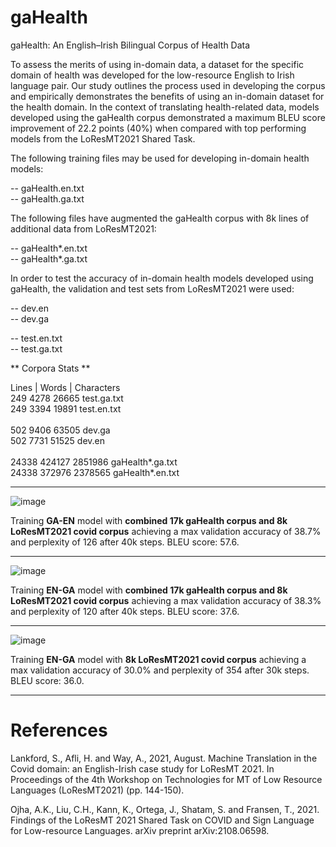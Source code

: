 # gaHealth
gaHealth: An English–Irish Bilingual Corpus of Health Data

To assess the merits of using in-domain data, a dataset for the specific domain of health was developed for the low-resource English to Irish language pair. Our study outlines the process used in developing the corpus and empirically demonstrates the benefits of using an in-domain dataset for the health domain. In the context of translating health-related data, models developed using the gaHealth corpus demonstrated a maximum BLEU score improvement of 22.2 points (40%) when compared with top performing models from the LoResMT2021 Shared Task.

The following training files may be used for developing in-domain health models:

-- gaHealth.en.txt
<br />-- gaHealth.ga.txt

The following files have augmented the gaHealth corpus with 8k lines of additional data from LoResMT2021:

-- gaHealth*.en.txt
<br />-- gaHealth*.ga.txt

In order to test the accuracy of in-domain health models developed using gaHealth, the validation and test sets from LoResMT2021 were used:

-- dev.en
<br />-- dev.ga

-- test.en.txt
<br />-- test.ga.txt



** Corpora Stats **

Lines   |   Words   |   Characters
<br />249         4278          26665       test.ga.txt
<br />249         3394          19891       test.en.txt
<br />
<br />502         9406          63505       dev.ga
<br />502         7731          51525       dev.en
<br />
<br />24338       424127        2851986     gaHealth*.ga.txt
<br />24338       372976        2378565     gaHealth*.en.txt

***

![image](https://user-images.githubusercontent.com/29402225/149958050-1d2c1385-7e3a-49d7-bd3d-a936044df529.png)

Training **GA-EN** model with **combined 17k gaHealth corpus and 8k LoResMT2021 covid corpus** achieving a max validation accuracy of 38.7% and perplexity of 126 after 40k steps. BLEU score: 57.6.

***

![image](https://user-images.githubusercontent.com/29402225/149958414-a1fb2364-1d52-45c2-af04-35c93f9d9753.png)

Training **EN-GA** model with **combined 17k gaHealth corpus and 8k LoResMT2021 covid corpus** achieving a max validation accuracy of 38.3% and perplexity of 120 after 40k steps. BLEU score: 37.6.

***

![image](https://user-images.githubusercontent.com/29402225/149958511-1a64b72f-e865-4d3f-b0f9-92e4e5a58436.png)

Training **EN-GA** model with **8k LoResMT2021 covid corpus** achieving a max validation accuracy of 30.0% and perplexity of 354 after 30k steps. BLEU score: 36.0.

***

# References
Lankford, S., Afli, H. and Way, A., 2021, August. Machine Translation in the Covid domain: an English-Irish case study for LoResMT 2021. In Proceedings of the 4th Workshop on Technologies for MT of Low Resource Languages (LoResMT2021) (pp. 144-150).

Ojha, A.K., Liu, C.H., Kann, K., Ortega, J., Shatam, S. and Fransen, T., 2021. 
Findings of the LoResMT 2021 Shared Task on COVID and Sign Language for Low-resource Languages. arXiv preprint arXiv:2108.06598.
